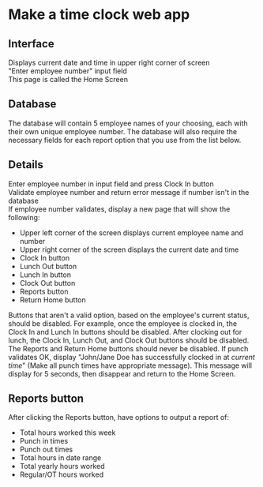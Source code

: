 # Make a time clock web app

## Interface
Displays current date and time in upper right corner of screen  
"Enter employee number" input field  
This page is called the Home Screen

## Database
The database will contain 5 employee names of your choosing, each with their own unique employee number. The database will also require the necessary fields for each report option that you use from the list below.

## Details
Enter employee number in input field and press Clock In button  
Validate employee number and return error message if number isn't in the database  
If employee number validates, display a new page that will show the following:  

* Upper left corner of the screen displays current employee name and number
* Upper right corner of the screen displays the current date and time
* Clock In button
* Lunch Out button
* Lunch In button
* Clock Out button
* Reports button
* Return Home button

Buttons that aren't a valid option, based on the employee's current status, should be disabled. For example, once the employee is clocked in, the Clock In and Lunch In buttons should be disabled. After clocking out for lunch, the Clock In, Lunch Out, and Clock Out buttons should be disabled.  
The Reports and Return Home buttons should never be disabled.
If punch validates OK, display "John/Jane Doe has successfully clocked in at *current time*" (Make all punch times have appropriate message). This message will display for 5 seconds, then disappear and return to the Home Screen. 
  

## Reports button
After clicking the Reports button, have options to output a report of:

* Total hours worked this week
* Punch in times
* Punch out times
* Total hours in date range
* Total yearly hours worked
* Regular/OT hours worked

